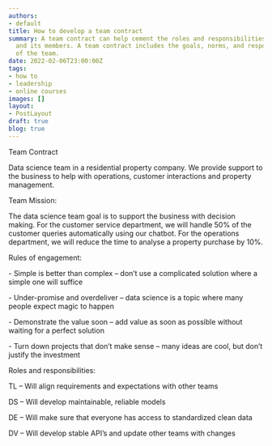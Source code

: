 ```yaml
---
authors:
- default
title: How to develop a team contract
summary: A team contract can help cement the roles and responsibilities of a team
  and its members. A team contract includes the goals, norms, and responsibilities
  of the team.
date: 2022-02-06T23:00:00Z
tags:
- how to
- leadership
- online courses
images: []
layout:
- PostLayout
draft: true
blog: true
---
```

Team Contract

Data science team in a residential property company. We provide support to the business to help with operations, customer interactions and property management.

Team Mission:

The data science team goal is to support the business with decision making. For the customer service department, we will handle 50% of the customer queries automatically using our chatbot. For the operations department, we will reduce the time to analyse a property purchase by 10%.

Rules of engagement:

\- Simple is better than complex – don’t use a complicated solution where a simple one will suffice

\- Under-promise and overdeliver – data science is a topic where many people expect magic to happen

\- Demonstrate the value soon – add value as soon as possible without waiting for a perfect solution

\- Turn down projects that don’t make sense – many ideas are cool, but don’t justify the investment

Roles and responsibilities:

TL – Will align requirements and expectations with other teams

DS – Will develop maintainable, reliable models

DE – Will make sure that everyone has access to standardized clean data

DV – Will develop stable API’s and update other teams with changes